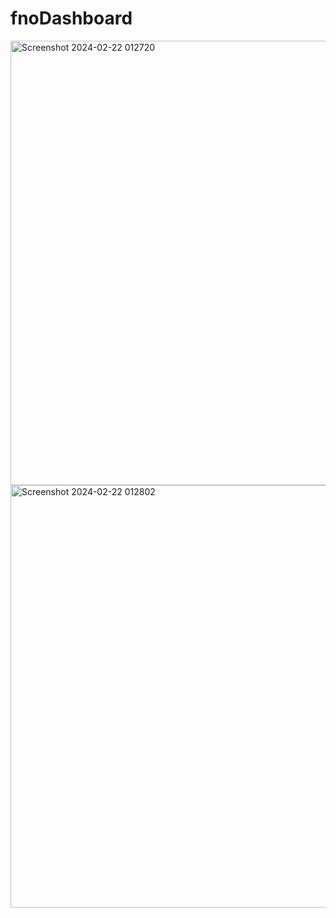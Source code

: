 # fnoDashboard


<img width="711" alt="Screenshot 2024-02-22 012720" src="https://github.com/vinaymanchanda19/fnoDashboard/assets/147803087/96cb29bf-4a0e-4f58-9970-9fb23678d23b">


<img width="676" alt="Screenshot 2024-02-22 012802" src="https://github.com/vinaymanchanda19/fnoDashboard/assets/147803087/78e822d8-fc24-43e7-841f-3aa7fc2389bc">
